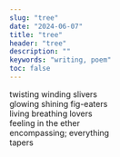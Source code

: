 ```yaml
---
slug: "tree"
date: "2024-06-07"
title: "tree"
header: "tree"
description: ""
keywords: "writing, poem"
toc: false
---
```


<div class="monospace pre-wrap">
twisting
winding
slivers<br />
glowing
shining
fig-eaters<br />
living
breathing
lovers<br />
feeling
in the
ether<br />
encompassing;
everything<br />
tapers

</div>
